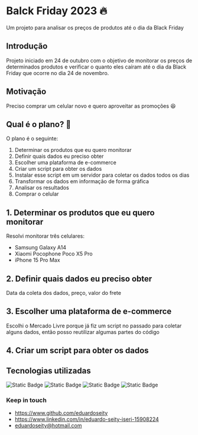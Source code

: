 # Balck Friday 2023 🔥
Um projeto para analisar os preços de produtos até o dia da Black Friday

## Introdução
Projeto iniciado em 24 de outubro com o objetivo de monitorar os preços de determinados produtos e verificar o quanto eles caíram até o dia da Black Friday que ocorre no dia 24 de novembro.

## Motivação
Preciso comprar um celular novo e quero aproveitar as promoções 😆

## Qual é o plano? 🤔
O plano é o seguinte:
1. Determinar os produtos que eu quero monitorar
2. Definir quais dados eu preciso obter
3. Escolher uma plataforma de e-commerce
4. Criar um script para obter os dados
5. Instalar esse script em um servidor para coletar os dados todos os dias
6. Transformar os dados em informação de forma gráfica
7. Analisar os resultados
8. Comprar o celular

## 1. Determinar os produtos que eu quero monitorar
Resolvi monitorar três celulares:

- Samsung Galaxy A14
- Xiaomi Pocophone Poco X5 Pro
- iPhone 15 Pro Max

## 2. Definir quais dados eu preciso obter
Data da coleta dos dados, preço, valor do frete

## 3. Escolher uma plataforma de e-commerce
Escolhi o Mercado Livre porque já fiz um script no passado para coletar alguns dados, então posso reutilizar algumas partes do código

## 4. Criar um script para obter os dados



## Tecnologias utilizadas
![Static Badge](https://img.shields.io/badge/python-3.10-blue)
![Static Badge](https://img.shields.io/badge/requests-yellow)
![Static Badge](https://img.shields.io/badge/BeautifulSoup4-purple)
![Static Badge](https://img.shields.io/badge/pandas-brown)

### Keep in touch
- https://www.github.com/eduardoseity
- https://www.linkedin.com/in/eduardo-seity-iseri-15908224
- eduardoseity@hotmail.com
